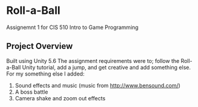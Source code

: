 # Roll-a-Ball
Assignemnt 1 for CIS 510 Intro to Game Programming
## Project Overview
Built using Unity 5.6
The assignment requirements were to; follow the Roll-a-Ball Unity tutorial, add a jump, and get creative and add something else.
For my something else I added:
1. Sound effects and music (music from http://www.bensound.com/)
2. A boss battle
3. Camera shake and zoom out effects

